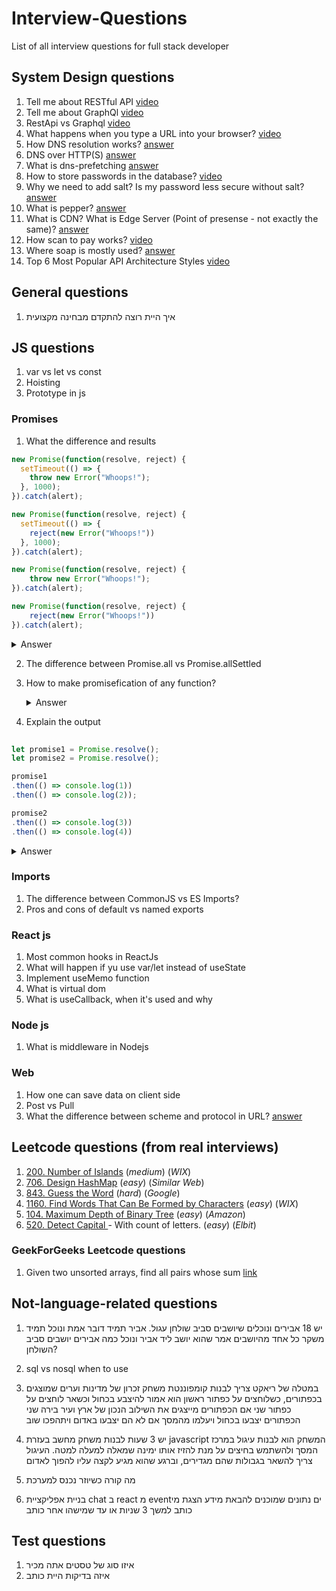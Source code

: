 # Interview-Questions

List of all interview questions for full stack developer

## System Design questions

1. Tell me about RESTful API [video](https://www.youtube.com/watch?v=-mN3VyJuCjM)
2. Tell me about GraphQl [video](https://www.youtube.com/watch?v=yWzKJPw_VzM)
3. RestApi vs Graphql [video](https://www.youtube.com/watch?v=yWzKJPw_VzM)
4. What happens when you type a URL into your browser? [video](https://www.youtube.com/watch?v=AlkDbnbv7dk)
5. How DNS resolution works? [answer](https://serverfault.com/questions/643506/how-does-the-http-get-method-work-in-relation-to-dns-protocol)
6. DNS over HTTP(S) [answer](https://en.wikipedia.org/wiki/DNS_over_HTTPS)
7. What is dns-prefetching [answer](https://developer.mozilla.org/en-US/docs/Web/Performance/dns-prefetch)
8. How to store passwords in the database? [video](https://www.youtube.com/watch?v=zt8Cocdy15c)
9. Why we need to add salt? Is my password less secure without salt? [answer](https://security.stackexchange.com/questions/100898/why-store-a-salt-along-side-the-hashed-password)
10. What is pepper? [answer](https://stackoverflow.com/questions/16891729/best-practices-salting-peppering-passwords)
11. What is CDN? What is Edge Server (Point of presense - not exactly the same)? [answer](https://www.youtube.com/watch?v=RI9np1LWzqw)
12. How scan to pay works? [video](https://www.youtube.com/watch?v=XS8ACikD2qs)
13. Where soap is mostly used? [answer](https://www.youtube.com/watch?v=4vLxWqE94l4)
14. Top 6 Most Popular API Architecture Styles [video](https://www.youtube.com/watch?v=4vLxWqE94l4)

## General questions

1. <div dir="rtl">איך היית רוצה להתקדם מבחינה מקצועית</div>

## JS questions

1. var vs let vs const
2. Hoisting
3. Prototype in js


### Promises


1. What the difference and results
```js
new Promise(function(resolve, reject) {
  setTimeout(() => {
    throw new Error("Whoops!");
  }, 1000);
}).catch(alert);
```

```js
new Promise(function(resolve, reject) {
  setTimeout(() => {
    reject(new Error("Whoops!"))
  }, 1000);
}).catch(alert);
```

```js
new Promise(function(resolve, reject) {
    throw new Error("Whoops!");
}).catch(alert);

```
```js
new Promise(function(resolve, reject) {
    reject(new Error("Whoops!"))
}).catch(alert);
```

<details>
There’s an "implicit try..catch" around the function code. So all <b>synchronous</b> errors are handled.

But here the error is generated not while the executor is running, but later. So the promise can’t handle it.
<summary>
Answer
</details>



2. The difference between Promise.all vs Promise.allSettled
3. How to make promisefication of any function?
   <details>
   https://www.freecodecamp.org/news/write-your-own-promisify-function-from-scratch/
   <summary>
   Answer
   </details>

4. Explain the output
```js
   
let promise1 = Promise.resolve();
let promise2 = Promise.resolve();

promise1
.then(() => console.log(1))
.then(() => console.log(2));

promise2
.then(() => console.log(3))
.then(() => console.log(4))
```
<details>
promise 1 and promise 2 have console.log(1) and console.log(3) event handlers directly attached, so these two goes into the event queue. after the global code is done executing, console.log(1) handler is first brought back to the call stack to be executed. after it is done, it returns a promise whose handler is console.log(2) it goes to the event queue for now. Next the console.log(3) is brought back from the even queue, and it also returns a promise whose handler i.e. the console.log(4) is stored in the event queue.

Currently console.log(1) and console.log(3) is printed, and the handlers for these promises are (console.log(2), console.log(4)) is stored inside the event queue. Now as there are no global code remaining these two remaining handlers will be executed so the final order become

1,3,2,4
<summary>
Answer
</details>

### Imports

1. The difference between CommonJS vs ES Imports?
2. Pros and cons of default vs named exports
   

### React js

1. Most common hooks in ReactJs
2. What will happen if yu use var/let instead of useState
3. Implement useMemo function
4. What is virtual dom
5. What is useCallback, when it's used and why

### Node js

1. What is middleware in Nodejs

### Web

1. How one can save data on client side
2. Post vs Pull
3. What the difference between scheme and protocol in URL? [answer](https://stackoverflow.com/a/65756683)

## Leetcode questions (from real interviews)

1. [200. Number of Islands](https://leetcode.com/problems/number-of-islands/) (_medium_) (_WIX_)
2. [706. Design HashMap](https://leetcode.com/problems/design-hashmap/) (_easy_) (_Similar Web_)
3. [843. Guess the Word](https://leetcode.com/problems/guess-the-word/) (_hard_) (_Google_)
4. [1160. Find Words That Can Be Formed by Characters](https://leetcode.com/problems/find-words-that-can-be-formed-by-characters/) (_easy_) (_WIX_)
5. [104. Maximum Depth of Binary Tree](https://leetcode.com/problems/maximum-depth-of-binary-tree/) (_easy_) (_Amazon_)
6. [520. Detect Capital
   ](https://leetcode.com/problems/detect-capital/description/) - With count of letters. (_easy_) (_Elbit_)

### GeekForGeeks Leetcode questions

1.  Given two unsorted arrays, find all pairs whose sum [link](https://www.geeksforgeeks.org/given-two-unsorted-arrays-find-pairs-whose-sum-x/?ref=ml_lbp)

## Not-language-related questions

1. יש 18 אבירים ונוכלים שיושבים סביב שולחן עגול.
   אביר תמיד דובר אמת ונוכל תמיד משקר
   כל אחד מהיושבים אמר שהוא יושב ליד אביר ונוכל
   כמה אבירים יושבים סביב השולחן?

2. sql vs nosql when to use
3. במטלה של ריאקט צריך לבנות קומפוננטת משחק זכרון של מדינות וערים שמוצגים בכפתורים, כשלוחצים על כפתור ראשון הוא אמור להיצבע בכחול וכשאר לוחצים על כפתור שני אם הכפתורים מייצגים את השילוב הנכון של ארץ ועיר בירה שני הכפתורים יצבעו בכחול ויעלמו מהמסך אם לא הם יצבעו באדום ויתהפכו שוב
4. יש 3 שעות לבנות משחק מחשב בעזרת javascript
   המשחק הוא לבנות עיגול במרכז המסך ולהשתמש בחיצים על מנת להזיז אותו ימינה שמאלה למעלה למטה.
   העיגול צריך להשאר בגבולות שהם מגדירים, וברגע שהוא מגיע לקצה עליו להפוך לאדום
5. מה קורה כשיוזר נכנס למערכת
6. בניית אפליקציית chat ב react
   מ eventים נתונים שמוכנים להבאת מידע
   הצגת מי כותב למשך 3 שניות או עד שמישהו אחר כותב

## Test questions

1. איזו סוג של טסטים אתה מכיר
2. איזה בדיקות היית כותב
